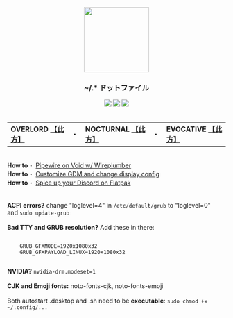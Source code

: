 <div align="center">
  <img src="https://www.seekpng.com/png/full/988-9885238_anime-girl-neko-manga-fanart-animegirl-nekogirl-menhera.png" height="150px">
  <h3><b>~/.* ドットファイル</b></h3>
  <div>
    <img src="https://img.shields.io/badge/dotfiles-%23DD66DD.svg?style=for-the-badge&logo=github&logoColor=white">
    <img src="https://img.shields.io/badge/GNOME-%232284F2.svg?style=for-the-badge&logo=gnome&logoColor=white">
    <img src="https://img.shields.io/badge/Linux-FCC624?style=for-the-badge&logo=linux&logoColor=black">
  </div>
</div>

<br>

<table align="center">
  <tr>
    <td>
      <b>OVERLORD</b> <a href="https://github.com/yurifuko/dotfiles/blob/main/assets/OVERLORD.md#shell"><b>【此方】</b></a>
    </td>
    <td>・</td>
    <td>
      <b>NOCTURNAL</b> <a href="https://github.com/yurifuko/dotfiles/blob/main/assets/NOCTURNAL.md#shell"><b>【此方】</b></a>
    </td>
    <td>・</td>
    <td>
      <b>EVOCATIVE</b> <a href="https://www.youtube.com/watch?v=KrwdRMWnt14&t=12s"><b>【此方】</b></a>
    </td>
  </tr>
</table> 

<br>



  <div align="left">
    <b>How to</b>・
    <a href=https://github.com/yurifuko/dotfiles/blob/main/assets/PIPEVOID.md>
      Pipewire on Void w/ Wireplumber
    </a>
  <br>
    <b>How to</b>・
    <a href=https://github.com/yurifuko/dotfiles/blob/main/assets/GDMCUSTOM.md>
      Customize GDM and change display config
    </a>
  <br>
    <b>How to</b>・
    <a href=https://github.com/yurifuko/dotfiles/blob/main/assets/DISCORDSPICE.md>
      Spice up your Discord on Flatpak 
    </a>
  </div>
  </details>
</div>

<br>

  <div align="left">
    <br>
    <b>ACPI errors?</b> change "loglevel=4" in <code>/etc/default/grub</code> to "loglevel=0" <br>
    and <code>sudo update-grub</code> 
    <br></br>
    <b>Bad TTY and GRUB resolution?</b> Add these in there:
    <pre><code>
    GRUB_GFXMODE=1920x1080x32
    GRUB_GFXPAYLOAD_LINUX=1920x1080x32
    </code></pre>
    <b>NVIDIA?</b> <code>nvidia-drm.modeset=1</code>
    <br></br>
    <b>CJK and Emoji fonts:</b> noto-fonts-cjk, noto-fonts-emoji
    <br></br>
    Both autostart .desktop and .sh need to be <b>executable</b>: <code>sudo chmod +x ~/.config/...</code>
  </div>
  </details>
</div>
